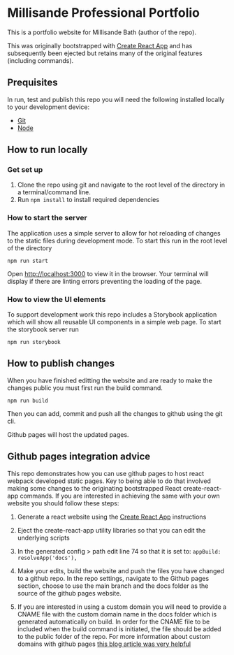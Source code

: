 # Millisande Professional Portfolio

This is a portfolio website for Millisande Bath (author of the repo).

This was originally bootstrapped with [Create React App](https://github.com/facebook/create-react-app) and has subsequently been ejected but retains many of the original features (including commands).

## Prequisites 

In run, test and publish this repo you will need the following installed locally to your development device:

- [Git](https://git-scm.com/book/en/v2/Getting-Started-Installing-Git)
- [Node](https://nodejs.org/en/)

## How to run locally

### Get set up

1. Clone the repo using git and navigate to the root level of the directory in a terminal/command line.
2. Run `npm install` to install required dependencies

### How to start the server

The application uses a simple server to allow for hot reloading of changes to the static files during development mode. To start this run in the root level of the directory

```
npm run start
```

Open [http://localhost:3000](http://localhost:3000) to view it in the browser. Your terminal will display if there are linting errors preventing the loading of the page.


### How to view the UI elements

To support development work this repo includes a Storybook application which will show all reusable UI components in a simple web page. To start the storybook server run

```
npm run storybook
```

## How to publish changes

When you have finished editting the website and are ready to make the changes public you must first run the build command.

```
npm run build
```

Then you can add, commit and push all the changes to github using the git cli.

Github pages will host the updated pages. 

## Github pages integration advice

This repo demonstrates how you can use github pages to host react webpack developed static pages. Key to being able to do that involved making some changes to the originating bootstrapped React create-react-app commands. If you are interested in achieving the same with your own website you should follow these steps:

1. Generate a react website using the [Create React App](https://github.com/facebook/create-react-app) instructions

2. Eject the create-react-app utility libraries so that you can edit the underlying scripts

3. In the generated config > path edit line 74 so that it is set to: `appBuild: resolveApp('docs'),`

4. Make your edits, build the website and push the files you have changed to a github repo. In the repo settings, navigate to the Github pages section, choose to use the main branch and the docs folder as the source of the github pages website. 

5. If you are interested in using a custom domain you will need to provide a CNAME file with the custom domain name in the docs folder which is generated automatically on build. In order for the CNAME file to be included when the build command is initiated, the file should be added to the public folder of the repo. For more information about custom domains with github pages [this blog article was very helpful](https://medium.com/@JinnaBalu/godaddy-domain-with-github-pages-62aed906d4ef)

